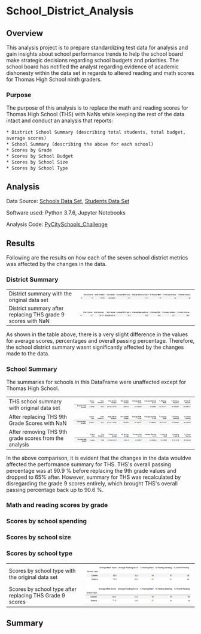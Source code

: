 # School_District_Analysis

## Overview 
This analysis project is to prepare standardizing test data for analysis and gain insights about school performance trends to help the school board make strategic decisions regarding school budgets and priorities. The school board has notified the analyst regarding evidence of academic dishonesty within the data set in regards to altered reading and math scores for Thomas High School ninth graders.

### Purpose 
The purpose of this analysis is to replace the math and reading scores for Thomas High School (THS) with NaNs while keeping the rest of the data intact and conduct an analysis that reports:

    * District School Summary (describing total students, total budget, average scores)
    * School Summary (describing the above for each school)
    * Scores by Grade
    * Scores by School Budget
    * Scores by School Size
    * Scores by School Type


## Analysis 

Data Source: [Schools Data Set](Resources/school_data.csv),
            [Students Data Set](Resources/student_data.csv)

Software used: Python 3.7.6, Jupyter Notebooks

Analysis Code: [PyCitySchools_Challenge](PyCitySchools_Challenge.ipynb)

## Results

Following are the results on how each of the seven school district metrics was affected by the changes in the data.


### District Summary

|           |          |
|-----------|----------|        
|District summary with the original data set   |![Original School District Summary](Images/School_District_Summary_Original.PNG)|
|District summary after replacing THS grade 9 scores with NaN|![New School District Summary](Images/School_District_Summary_Challenge.PNG)|

As shown in the table above, there is a very slight difference in the values for average scores, percentages and overall passing percentage. Therefore, the school district summary wasnt significantly affected by the changes made to the data. 

### School Summary

The summaries for schools in this DataFrame were unaffected except for Thomas High School.  

|    |    |
|----|----|
|THS school summary with original data set|![Original School Summary](Images/School_Summary_Original.PNG)|
|After replacing THS 9th Grade Scores with NaN|![New School Summary](Images/School_Summary_Challenge.PNG)|
|After removing THS 9th grade scores from the analysis|![After removing Grade 9 from Total Student](Images/School_Summary_ChallengeAfter.PNG)|

In the above comparison, it is evident that the changes in the data wouldve affected the performance summary for THS. THS's overall passing percentage was at 90.9 % before replacing the 9th grade values and dropped to 65% after. However, summary for THS was recalculated by disregarding the grade 9 scores entirely, which brought THS's overall passing percentage back up to 90.6 %.
 
[//]: # "How does replacing the ninth graders’ math and reading scores affect Thomas High School’s performance relative to the other schools?"


### Math and reading scores by grade
    
### Scores by school spending
    
### Scores by school size

### Scores by school type

|           |          |
|-----------|----------|        
|Scores by school type with the original data set   |![Original School Type Summary](Images/School_Type_Original.PNG)|
|Scores by school type after replacing THS Grade 9 scores|![New School Type Summary](Images/School_Type_Challenge.PNG)|
     

## Summary

[//]: # "Summarize four major changes in the updated school district analysis after reading and math scores for the ninth grade at Thomas High School have been replaced with NaNs.
There is a statement summarizing four major changes to the school district analysis after reading and math scores have been replaced"

### 





### 